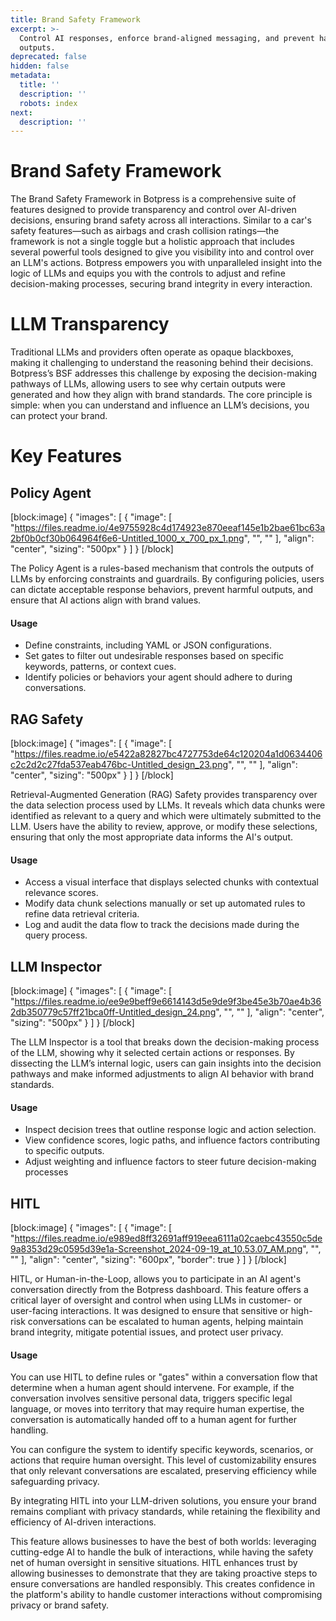 ```yaml
---
title: Brand Safety Framework
excerpt: >-
  Control AI responses, enforce brand-aligned messaging, and prevent harmful
  outputs.
deprecated: false
hidden: false
metadata:
  title: ''
  description: ''
  robots: index
next:
  description: ''
---
```

# Brand Safety Framework

The Brand Safety Framework in Botpress is a comprehensive suite of features designed to provide transparency and control over AI-driven decisions, ensuring brand safety across all interactions. Similar to a car's safety features—such as airbags and crash collision ratings—the framework is not a single toggle but a holistic approach that includes several powerful tools designed to give you visibility into and control over an LLM's actions. Botpress empowers you with unparalleled insight into the logic of LLMs and equips you with the controls to adjust and refine decision-making processes, securing brand integrity in every interaction.

# LLM Transparency

Traditional LLMs and providers often operate as opaque blackboxes, making it challenging to understand the reasoning behind their decisions. Botpress’s BSF addresses this challenge by exposing the decision-making pathways of LLMs, allowing users to see why certain outputs were generated and how they align with brand standards. The core principle is simple: when you can understand and influence an LLM’s decisions, you can protect your brand.

# Key Features

## Policy Agent

[block:image]
{
  "images": [
    {
      "image": [
        "https://files.readme.io/4e9755928c4d174923e870eeaf145e1b2bae61bc63a2bf0b0cf30b064964f6e6-Untitled_1000_x_700_px_1.png",
        "",
        ""
      ],
      "align": "center",
      "sizing": "500px"
    }
  ]
}
[/block]


The Policy Agent is a rules-based mechanism that controls the outputs of LLMs by enforcing constraints and guardrails. By configuring policies, users can dictate acceptable response behaviors, prevent harmful outputs, and ensure that AI actions align with brand values.

#### Usage

- Define constraints, including YAML or JSON configurations.
- Set gates to filter out undesirable responses based on specific keywords, patterns, or context cues.
- Identify policies or behaviors your agent should adhere to during conversations.

## RAG Safety

[block:image]
{
  "images": [
    {
      "image": [
        "https://files.readme.io/e5422a82827bc4727753de64c120204a1d0634406c2c2d2c27fda537eab476bc-Untitled_design_23.png",
        "",
        ""
      ],
      "align": "center",
      "sizing": "500px"
    }
  ]
}
[/block]


Retrieval-Augmented Generation (RAG) Safety provides transparency over the data selection process used by LLMs. It reveals which data chunks were identified as relevant to a query and which were ultimately submitted to the LLM. Users have the ability to review, approve, or modify these selections, ensuring that only the most appropriate data informs the AI's output.

#### Usage

- Access a visual interface that displays selected chunks with contextual relevance scores.
- Modify data chunk selections manually or set up automated rules to refine data retrieval criteria.
- Log and audit the data flow to track the decisions made during the query process.

## LLM Inspector

[block:image]
{
  "images": [
    {
      "image": [
        "https://files.readme.io/ee9e9beff9e6614143d5e9de9f3be45e3b70ae4b362db350779c57ff21bca0ff-Untitled_design_24.png",
        "",
        ""
      ],
      "align": "center",
      "sizing": "500px"
    }
  ]
}
[/block]


The LLM Inspector is a tool that breaks down the decision-making process of the LLM, showing why it selected certain actions or responses. By dissecting the LLM’s internal logic, users can gain insights into the decision pathways and make informed adjustments to align AI behavior with brand standards.

#### Usage

- Inspect decision trees that outline response logic and action selection.
- View confidence scores, logic paths, and influence factors contributing to specific outputs.
- Adjust weighting and influence factors to steer future decision-making processes

## HITL

[block:image]
{
  "images": [
    {
      "image": [
        "https://files.readme.io/e989ed8ff32691aff919eea6111a02caebc43550c5de9a8353d29c0595d39e1a-Screenshot_2024-09-19_at_10.53.07_AM.png",
        "",
        ""
      ],
      "align": "center",
      "sizing": "600px",
      "border": true
    }
  ]
}
[/block]


HITL, or Human-in-the-Loop, allows you to participate in an AI agent's conversation directly from the Botpress dashboard. This feature offers a critical layer of oversight and control when using LLMs in customer- or user-facing interactions. It was designed to ensure that sensitive or high-risk conversations can be escalated to human agents, helping maintain brand integrity, mitigate potential issues, and protect user privacy.

#### Usage

You can use HITL to define rules or "gates" within a conversation flow that determine when a human agent should intervene. For example, if the conversation involves sensitive personal data, triggers specific legal language, or moves into territory that may require human expertise, the conversation is automatically handed off to a human agent for further handling.

You can configure the system to identify specific keywords, scenarios, or actions that require human oversight. This level of customizability ensures that only relevant conversations are escalated, preserving efficiency while safeguarding privacy.

By integrating HITL into your LLM-driven solutions, you ensure your brand remains compliant with privacy standards, while retaining the flexibility and efficiency of AI-driven interactions.

This feature allows businesses to have the best of both worlds: leveraging cutting-edge AI to handle the bulk of interactions, while having the safety net of human oversight in sensitive situations. HITL enhances trust by allowing businesses to demonstrate that they are taking proactive steps to ensure conversations are handled responsibly. This creates confidence in the platform's ability to handle customer interactions without compromising privacy or brand safety.